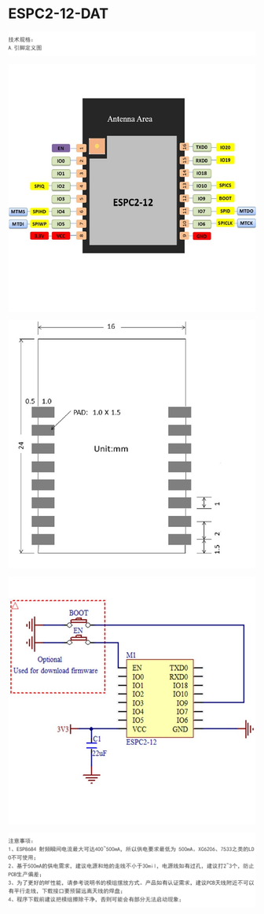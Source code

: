 
# ESPC2-12-DAT

![](06-36-14-15-12-2022.png)

![](16-36-14-15-12-2022.png)

![](24-36-14-15-12-2022.png)

![](33-36-14-15-12-2022.png)

![](39-36-14-15-12-2022.png)

